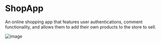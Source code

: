 # ShopApp
An online shopping app that features user authentications, comment functionality, and allows them to add their own products to the store to sell. 

![image](https://user-images.githubusercontent.com/32990212/65637176-bdead500-dfb1-11e9-80b9-59aeb37069a6.png)
